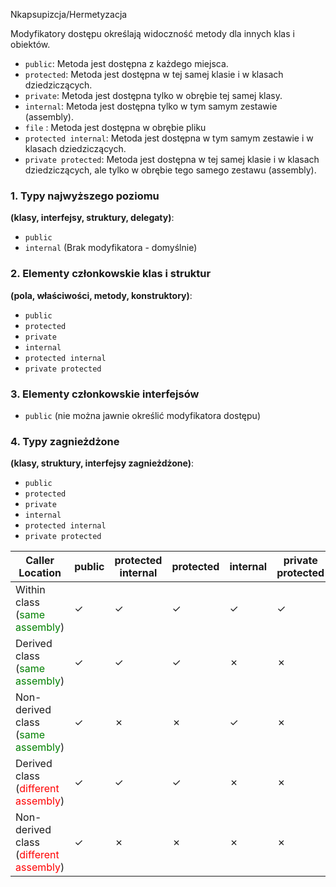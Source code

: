 ﻿Nkapsupizcja/Hermetyzacja

Modyfikatory dostępu określają widoczność metody dla innych klas i obiektów.

- `public`: Metoda jest dostępna z każdego miejsca.
- `protected`: Metoda jest dostępna w tej samej klasie i w klasach dziedziczących.
- `private`: Metoda jest dostępna tylko w obrębie tej samej klasy.
- `internal`: Metoda jest dostępna tylko w tym samym zestawie (assembly).
- `file` : Metoda jest dostępna w obrębie pliku
- `protected internal`: Metoda jest dostępna w tym samym zestawie i w klasach dziedziczących.
- `private protected`: Metoda jest dostępna w tej samej klasie i w klasach dziedziczących, ale tylko w obrębie tego samego zestawu (assembly).


### 1. Typy najwyższego poziomu
**(klasy, interfejsy, struktury, delegaty)**:
- `public`
- `internal` (Brak modyfikatora - domyślnie)

### 2. Elementy członkowskie klas i struktur
**(pola, właściwości, metody, konstruktory)**:
- `public`
- `protected`
- `private`
- `internal`
- `protected internal`
- `private protected`

### 3. Elementy członkowskie interfejsów
- `public` (nie można jawnie określić modyfikatora dostępu)

### 4. Typy zagnieżdżone
**(klasy, struktury, interfejsy zagnieżdżone)**:
- `public`
- `protected`
- `private`
- `internal`
- `protected internal`
- `private protected`



| Caller Location                     | public | protected internal | protected | internal | private protected | private |
|-------------------------------------|--------|---------------------|-----------|----------|--------------------|---------|
| Within class (<span style="color:green">same assembly</span>)     |   ✓    |          ✓          |     ✓     |     ✓    |         ✓          |    ✓    |
| Derived class (<span style="color:green">same assembly</span>)    |   ✓    |          ✓          |     ✓     |     ✗    |         ✗          |    ✗    |
| Non-derived class (<span style="color:green">same assembly</span>)|   ✓    |          ✗          |     ✗     |     ✓    |         ✗          |    ✗    |
| Derived class (<span style="color:red">different assembly</span>) |   ✓    |          ✓          |     ✓     |     ✗    |         ✗          |    ✗    |
| Non-derived class (<span style="color:red">different assembly</span>)|  ✓   |          ✗          |     ✗     |     ✗    |         ✗          |    ✗    |
